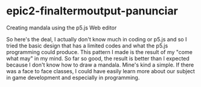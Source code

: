 # epic2-finaltermoutput-panunciar

Creating mandala using the p5.js Web editor

So here's the deal, I actually don't know much in coding or p5.js and so I tried the basic design that has a limited codes and what the p5.js programming could produce. This pattern I made is the result of my "come what may" in my mind. So far so good, the result is better than I expected because I don't know how to draw a mandala. Mine's kind a simple.
If there was a face to face classes, I could have easily learn more about our subject in game development and especially in programming.

